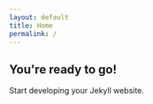 ```yaml
---
layout: default
title: Home
permalink: /
---
```


## You're ready to go!

Start developing your Jekyll website.
